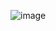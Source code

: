 ![image](https://github.com/18430m0373/18430m0373/assets/149138702/c8e22f71-8425-42ce-a93c-27d96fa579a4)
